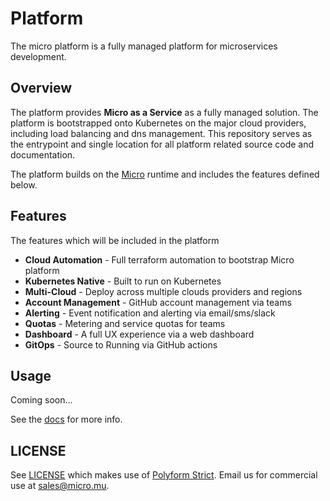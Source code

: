 # Platform

The micro platform is a fully managed platform for microservices development.

## Overview

The platform provides **Micro as a Service** as a fully managed solution. The platform is 
bootstrapped onto Kubernetes on the major cloud providers, including load balancing and 
dns management. This repository serves as the entrypoint and single location for all platform related source 
code and documentation.

The platform builds on the [Micro](https://github.com/micro/micro) runtime and includes the features defined below.

## Features

The features which will be included in the platform

- **Cloud Automation** - Full terraform automation to bootstrap Micro platform
- **Kubernetes Native** - Built to run on Kubernetes
- **Multi-Cloud** - Deploy across multiple clouds providers and regions
- **Account Management** - GitHub account management via teams
- **Alerting** - Event notification and alerting via email/sms/slack
- **Quotas** - Metering and service quotas for teams
- **Dashboard** - A full UX experience via a web dashboard
- **GitOps** - Source to Running via GitHub actions

## Usage

Coming soon...

See the [docs](docs) for more info.

## LICENSE

See [LICENSE](LICENSE) which makes use of [Polyform Strict](https://polyformproject.org/licenses/strict/1.0.0/). 
Email us for commercial use at [sales@micro.mu](mailto:sales@micro.mu).
